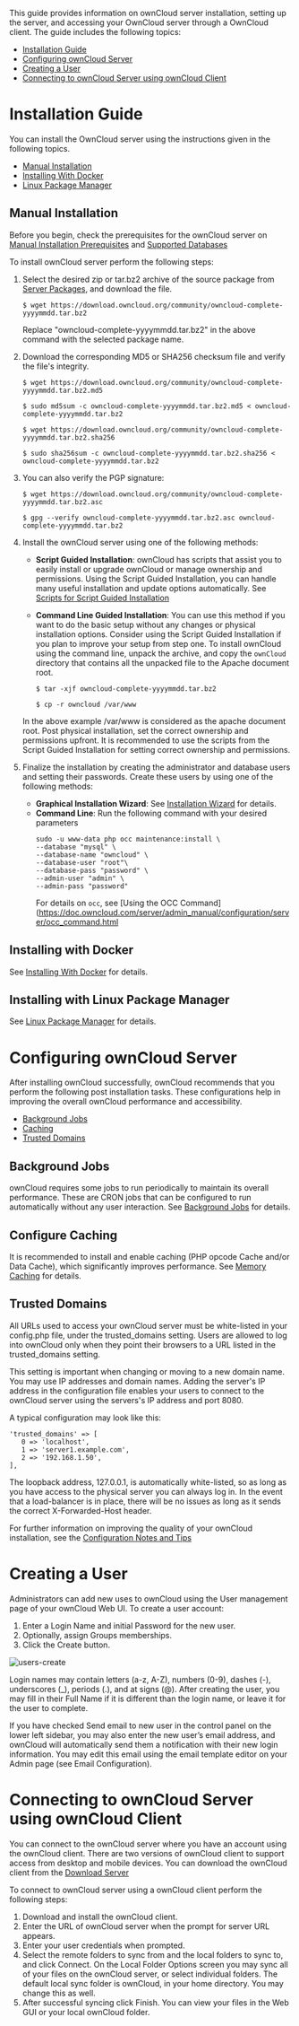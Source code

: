 This guide provides information on ownCloud server installation, setting up the server, and accessing your OwnCloud server through a OwnCloud client.
The guide includes the following topics:

- [Installation Guide](#INSTGUIDE)
- [Configuring ownCloud Server](#CONFGUIDE)
- [Creating a User](#CRUSER)
- [Connecting to ownCloud Server using ownCloud Client](#OWNCLIENT)



# <a name="INSTGUIDE"></a>Installation Guide

You can install the OwnCloud server using the instructions given in the following topics.

- [Manual Installation](#MANINST)
- [Installing With Docker](#DOCKINST)
- [Linux Package Manager](#LPMINST)


## <a name="MANINST"></a>Manual Installation
Before you begin, check the prerequisites for the ownCloud server on [Manual Installation Prerequisites](https://doc.owncloud.com/server/admin_manual/installation/manual_installation/manual_installation_prerequisites.html) and [Supported Databases](https://doc.owncloud.com/server/admin_manual/installation/manual_installation/manual_installation_db.html)

To install ownCloud server perform the following steps:
1. Select the desired zip or tar.bz2 archive of the source package from [Server Packages](https://owncloud.com/download-server/#instructions-server), and download the file.
    ```shell
    $ wget https://download.owncloud.org/community/owncloud-complete-yyyymmdd.tar.bz2
    ```
    Replace "owncloud-complete-yyyymmdd.tar.bz2" in the above command with the selected package name.
2. Download the corresponding MD5 or SHA256 checksum file and verify the file's integrity.
    ```shell
    $ wget https://download.owncloud.org/community/owncloud-complete-yyyymmdd.tar.bz2.md5

    $ sudo md5sum -c owncloud-complete-yyyymmdd.tar.bz2.md5 < owncloud-complete-yyyymmdd.tar.bz2
    ```
    ```shell
    $ wget https://download.owncloud.org/community/owncloud-complete-yyyymmdd.tar.bz2.sha256

    $ sudo sha256sum -c owncloud-complete-yyyymmdd.tar.bz2.sha256 < owncloud-complete-yyyymmdd.tar.bz2
    ```
3. You can also verify the PGP signature:
    ```shell
    $ wget https://download.owncloud.org/community/owncloud-complete-yyyymmdd.tar.bz2.asc

    $ gpg --verify owncloud-complete-yyyymmdd.tar.bz2.asc owncloud-complete-yyyymmdd.tar.bz2
    ```
4. Install the ownCloud server using one of the following methods:
   
   -  **Script Guided Installation**: ownCloud has scripts that assist you to easily install or upgrade ownCloud or manage ownership and permissions. 
      Using the Script Guided Installation, you can handle many useful installation and update options automatically. See [Scripts for Script Guided Installation](https://doc.owncloud.com/server/admin_manual/installation/manual_installation/script_guided_install.html)

   -  **Command Line Guided Installation**: You can use this method if you want to do the basic setup without any changes or physical installation options.                Consider using the Script Guided Installation if you plan to improve your setup from step one.
      To install ownCloud using the command line, unpack the archive, and copy the `ownCloud` directory that contains all the unpacked file to the Apache document root.
      ```shell
      $ tar -xjf owncloud-complete-yyyymmdd.tar.bz2
   
      $ cp -r owncloud /var/www
      ```
     In the above example /var/www is considered as the apache document root.
     Post physical installation, set the correct ownership and permissions upfront. It is recommended to use the scripts from the Script Guided Installation for setting correct        ownership and permissions.
    
   
5. Finalize the installation by creating the administrator and database users and setting their passwords. Create these users by using one of the following methods:
   -  **Graphical Installation Wizard**: See [Installation Wizard](https://doc.owncloud.com/server/admin_manual/installation/installation_wizard.html) for details.
   -  **Command Line**: Run the following command with your desired parameters
      ```shell
      sudo -u www-data php occ maintenance:install \
      --database "mysql" \
      --database-name "owncloud" \
      --database-user "root"\
      --database-pass "password" \
      --admin-user "admin" \
      --admin-pass "password"
      ```
      For details on `occ`, see [Using the OCC Command](https://doc.owncloud.com/server/admin_manual/configuration/server/occ_command.html


## <a name="DOCKINST"></a>Installing with Docker
See [Installing With Docker](https://doc.owncloud.com/server/admin_manual/installation/docker/) for details.

## <a name="LPMINST"></a>Installing with Linux Package Manager

See [Linux Package Manager](https://doc.owncloud.com/server/admin_manual/installation/linux_packetmanager_install.html) for details.


# <a name="CONFGUIDE"></a>Configuring ownCloud Server
After installing ownCloud successfully, ownCloud recommends that you perform the following post installation tasks. These configurations help in improving the overall ownCloud performance and accessibility.

- [Background Jobs](#BJOBS)
- [Caching](#CACHING)
- [Trusted Domains](#TRUDOM)

## <a name="BJOBS"></a>Background Jobs
ownCloud requires some jobs to run periodically to maintain its overall performance. These are CRON jobs that can be configured to run automatically without any user interaction. See [Background Jobs](https://doc.owncloud.com/server/admin_manual/configuration/server/background_jobs_configuration.html) for details.

## <a name="CACHING"></a>Configure Caching
It is recommended to install and enable caching (PHP opcode Cache and/or Data Cache), which significantly improves performance. See [Memory Caching](https://doc.owncloud.com/server/admin_manual/configuration/server/caching_configuration.html) for details.

## <a name="TRUDOM"></a>Trusted Domains
All URLs used to access your ownCloud server must be white-listed in your config.php file, under the trusted_domains setting. Users are allowed to log into ownCloud only when they point their browsers to a URL listed in the trusted_domains setting.

This setting is important when changing or moving to a new domain name. You may use IP addresses and domain names. Adding the server's IP address in the configuration file enables your users to connect to the ownCloud server using the servers's IP address and port 8080.

A typical configuration may look like this:
```shell
'trusted_domains' => [
   0 => 'localhost',
   1 => 'server1.example.com',
   2 => '192.168.1.50',
],
```
The loopback address, 127.0.0.1, is automatically white-listed, so as long as you have access to the physical server you can always log in. In the event that a load-balancer is in place, there will be no issues as long as it sends the correct X-Forwarded-Host header.


For further information on improving the quality of your ownCloud installation, see the [Configuration Notes and Tips](https://doc.owncloud.com/server/admin_manual/installation/configuration_notes_and_tips.html.)


# <a name="CRUSER"></a>Creating a User
Administrators can add new uses to ownCloud using the User management page of your ownCloud Web UI.
To create a user account:

1. Enter a Login Name and initial Password for the new user.
2. Optionally, assign Groups memberships.
3. Click the Create button.


![users-create](https://user-images.githubusercontent.com/22167451/113716462-40586700-9708-11eb-82ed-b76786ae3c5d.png)


Login names may contain letters (a-z, A-Z), numbers (0-9), dashes (-), underscores (_), periods (.), and at signs (@). After creating the user, you may fill in their Full Name if it is different than the login name, or leave it for the user to complete.

If you have checked Send email to new user in the control panel on the lower left sidebar, you may also enter the new user’s email address, and ownCloud will automatically send them a notification with their new login information. You may edit this email using the email template editor on your Admin page (see Email Configuration).

# <a name="OWNCLIENT"></a>Connecting to ownCloud Server using ownCloud Client

You can connect to the ownCloud server where you have an account using the ownCloud client. There are two versions of ownCloud client to support access from desktop and mobile devices. You can download the ownCloud client from the [Download Server](https://owncloud.com/download-server/)

To connect to ownCloud server using a ownCloud client perform the following steps:
1. Download and install the ownCloud client.
2. Enter the URL of ownCloud server when the prompt for server URL appears.
3. Enter your user credentials when prompted.
4. Select the remote folders to sync from and the local folders to sync to, and click Connect.
   On the Local Folder Options screen you may sync all of your files on the ownCloud server, or select individual folders. The default local sync folder is ownCloud, in your home directory. You may change this as well.
6. After successful syncing click Finish. 
   You can view your files in the Web GUI or your local ownCloud folder.
